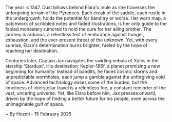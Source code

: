 
The year is 1347.  Dust billows behind Elara's mule as she traverses the unforgiving terrain of the Pyrenees.  Each creak of the saddle, each rustle in the undergrowth, holds the potential for banditry or worse.  Her worn map, a patchwork of scribbled notes and faded illustrations, is her only guide to the fabled monastery rumored to hold the cure for her ailing brother.  The journey is arduous, a relentless test of endurance against hunger, exhaustion, and the ever-present threat of the unknown.  Yet, with every sunrise, Elara's determination burns brighter, fueled by the hope of reaching her destination.

Centuries later, Captain Jax navigates the swirling nebula of Xylos in the starship 'Stardust'.  His destination: Kepler-186f, a planet promising a new beginning for humanity.  Instead of bandits, he faces cosmic storms and unpredictable wormholes, each jump a gamble against the unforgiving void of space.  Advanced technology eases some of the burden, but the loneliness of interstellar travel is a relentless foe, a constant reminder of the vast, uncaring universe.  Yet, like Elara before him, Jax presses onward, driven by the hope of finding a better future for his people, even across the unimaginable gulf of space.

~ By Hozmi - 15 February 2025
